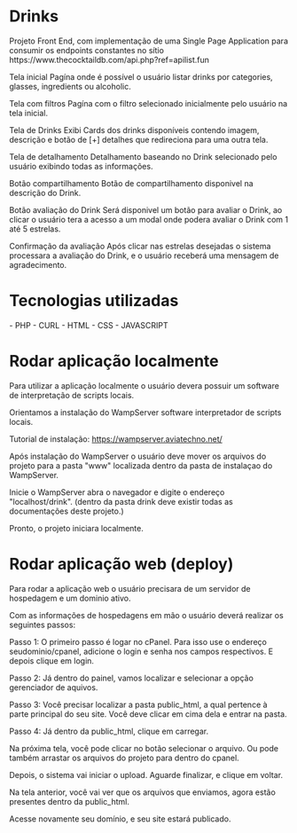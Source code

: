 <h1>Drinks</h1>
<p>Projeto Front End, com implementação de uma Single Page Application para consumir os endpoints constantes no sítio https://www.thecocktaildb.com/api.php?ref=apilist.fun</p>

Tela inicial
Pagína onde é possível o usuário listar drinks por categories, glasses, ingredients ou alcoholic.

Tela com filtros
Pagína com o filtro selecionado inicialmente pelo usuário na tela inicial.

Tela de Drinks
Exibi Cards dos drinks disponíveis contendo imagem, descrição e botão de [+] detalhes que redireciona para uma outra tela.

Tela de detalhamento
Detalhamento baseando no Drink selecionado pelo usuário exibindo todas as informações.

Botão compartilhamento
Botão de compartilhamento disponivel na descrição do Drink.

Botão avaliação do Drink
Será disponivel um botão para avaliar o Drink, ao clicar o usuário tera a acesso a um modal onde podera avaliar o Drink com 1 até 5 estrelas.

Confirmação da avaliação
Após clicar nas estrelas desejadas o sistema processara a avaliação do Drink, e o usuário receberá uma mensagem de agradecimento.

<h1>Tecnologias utilizadas</h1>
- PHP
- CURL
- HTML
- CSS
- JAVASCRIPT

<h1>Rodar aplicação localmente</h1>

Para utilizar a aplicação localmente o usuário devera possuir um software de interpretação de scripts locais.

Orientamos a instalação do WampServer software interpretador de scripts locais.

Tutorial de instalação: https://wampserver.aviatechno.net/

Após instalação do WampServer o usuário deve mover os arquivos do projeto para a pasta "www" localizada dentro da pasta de instalaçao do WampServer.

Inicie o WampServer abra o navegador e digite o endereço "localhost/drink". (dentro da pasta drink deve existir todas as documentações deste projeto.)

Pronto, o projeto iniciara localmente.

<h1>Rodar aplicação web (deploy)</h1>

Para rodar a aplicação web o usuário precisara de um servidor de hospedagem e um dominio ativo.

Com as informações de hospedagens em mão o usuário deverá realizar os seguintes passos:

Passo 1: O primeiro passo é logar no cPanel. Para isso use o endereço seudominio/cpanel, adicione o login e senha nos campos respectivos. E depois clique em login.

Passo 2: Já dentro do painel, vamos localizar e selecionar a opção gerenciador de aquivos. 

Passo 3: Você precisar localizar a pasta public_html, a qual pertence à parte principal do seu site. Você deve clicar em cima dela e entrar na pasta. 

Passo 4: Já dentro da public_html, clique em carregar.

Na próxima tela, você pode clicar no botão selecionar o arquivo. Ou pode também arrastar os arquivos do projeto para dentro do cpanel.

Depois, o sistema vai iniciar o upload. Aguarde finalizar, e clique em voltar.

Na tela anterior, você vai ver que os arquivos que enviamos, agora estão presentes dentro da public_html.

Acesse novamente seu domínio, e seu site estará publicado.
